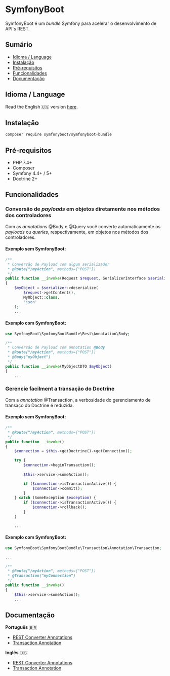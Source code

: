 # SymfonyBoot

SymfonyBoot é um *bundle* Symfony para acelerar o desenvolvimento de API's REST.

## Sumário
- [Idioma / Language](#idioma--language)
- [Instalação](#instalao)
- [Pré-requisitos](#pr-requisitos)
- [Funcionalidades](#funcionalidades)
- [Documentação](#documentao)

## Idioma / Language

Read the English :us: version [here](README.md).

## Instalação

```sh
composer require symfonyboot/symfonyboot-bundle
```

## Pré-requisitos

- PHP 7.4+
- Composer
- Symfony 4.4+ / 5+
- Doctrine 2+

## Funcionalidades

### Conversão de *payloads* em objetos diretamente nos métodos dos controladores 

Com as *annotations* @Body e @Query você converte automaticamente os *payloads* ou *queries*,
respectivamente, em objetos nos métodos dos controladores.

#### Exemplo sem SymfonyBoot:

```php
/**
 * Conversão de Payload com algum serializador 
 * @Route("/myAction", methods={"POST"}) 
 */
public function __invoke(Request $request, SerializerInterface $serializer)
{
    $myObject = $serializer->deserialize(
        $request->getContent(),
        MyObject::class,
        'json'
    );
    ...
```

#### Exemplo com SymfonyBoot:

```php
use SymfonyBoot\SymfonyBootBundle\Rest\Annotation\Body;

/**
 * Conversão de Payload com annotation @Body
 * @Route("/myAction", methods={"POST"})
 * @Body("myObject")
 */
public function __invoke(MyObjectDTO $myObject)
{
    ...
```

### Gerencie facilment a transação do Doctrine

Com a *annotation* @Transaction, a verbosidade do gerenciamento de transaço do Doctrine é reduzida.

#### Exemplo sem SymfonyBoot:

```php
/**
 * @Route("/myAction", methods={"POST"}) 
 */
public function __invoke()
{
    $connection = $this->getDoctrine()->getConnection(); 

    try {
        $connection->beginTransaction();
            
        $this->service->someAction();

        if ($connection->isTransactionActive()) {
            $connection->commit();
        }
    } catch (SomeException $exception) {
        if ($connection->isTransactionActive()) {
            $connection->rollback();
        }
    }

    ...
```

#### Exemplo com SymfonyBoot:

```php
use SymfonyBoot\SymfonyBootBundle\Transaction\Annotation\Transaction;

...

/**
 * @Route("/myAction", methods={"POST"})
 * @Transaction("myConnection")
 */
public function __invoke()
{
    $this->service->someAction();
    ...
```

## Documentação

**Português** :brazil:
- [REST Converter Annotations](Documentation/REST_PT_BR.md)
- [Transaction Annotation](Documentation/TRANSACTION_PT_BR.md)

**Inglês** :us:
- [REST Converter Annotations](Documentation/REST.md)
- [Transaction Annotation](Documentation/TRANSACTION.md)

